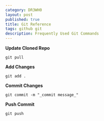 ```yaml
---
category: DR3WH0
layout: post
published: true
title: Git Reference
tags: github git
description: Frequently Used Git Commands
---
```



**Update Cloned Repo**

    git pull

**Add Changes**

    git add .

**Commit Changes**

    git commit -m "_commit message_"

**Push Commit**

    git push
